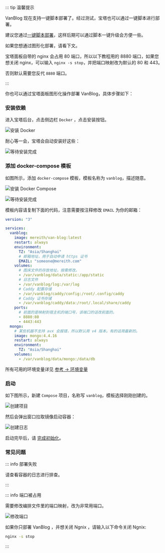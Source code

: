 ::: tip 温馨提示

VanBlog 现在支持一键脚本部署了。经过测试，宝塔也可以通过一键脚本进行部署。

建议您通过[一键脚本部署](../guide/get-started.md#一键脚本部署)，这样后期可以通过脚本一键升级会方便一些。

如果您想通过图形化部署，请看下文。

宝塔面板自带的 nginx 会占用 80 端口，所以以下教程用的 8880 端口，如果您想关闭 nginx，可以输入 `nginx -s stop`，并把端口映射改为默认的 80 和 443。

否则默认需要您反代 `8880` 端口。

:::

你也可以通过宝塔面板图形化操作部署 VanBlog，具体步骤如下：

### 安装依赖

进入宝塔后台，点击侧边栏 `Docker` ，点击安装按钮。

![安装 Docker](https://www.mereith.com/static/img/ea11d7d7f754edf2303c710071ce540b.clipboard-2022-09-02.png)

耐心等一会，宝塔会自动安装好这些：

![等待安装完成](https://www.mereith.com/static/img/e5b15c94a2a0d38c1f9b9b4ca1dcc8dd.clipboard-2022-09-02.png)

### 添加 docker-compose 模板

如图所示，添加 `docker-compose` 模板，模板名称为 `vanblog`，描述随意。

![安装 Docker Compose](https://www.mereith.com/static/img/d4a56888230de79cc31bbeb603578e02.clipboard-2022-09-03.png)

![等待安装完成](https://www.mereith.com/static/img/9a207817805fb0f0a4b65a85edb699b4.clipboard-2022-09-02.png)

模板内容请复制下面的代码，注意需要按注释修改 `EMAIL` 为你的邮箱：

```yaml
version: "3"

services:
  vanblog:
    image: mereith/van-blog:latest
    restart: always
    environment:
      TZ: "Asia/Shanghai"
      # 邮箱地址，用于自动申请 https 证书
      EMAIL: "someone@mereith.com"
    volumes:
      # 图床文件的存放地址，按需修改。
      - /var/vanblog/data/static:/app/static
      # 日志文件
      - /var/vanblog/log:/var/log
      # Caddy 配置存储
      - /var/vanblog/caddy/config:/root/.config/caddy
      # Caddy 证书存储
      - /var/vanblog/caddy/data:/root/.local/share/caddy
    ports:
      # 前面的是映射到宿主机的端口号，该端口的话改前面的。
      - 8880:80
      - 4443:443
  mongo:
    # 某些机器不支持 avx 会报错，所以默认用 v4 版本。有的话用最新的。
    image: mongo:4.4.16
    restart: always
    environment:
      TZ: "Asia/Shanghai"
    volumes:
      - /var/vanblog/data/mongo:/data/db
```

所有可用的环境变量详见 [参考 → 环境变量](../reference/env.md)

### 启动

如下图所示，新建 `Compose` 项目，名称写 `vanblog`，模板选择刚刚创建的。

![创建项目](https://www.mereith.com/static/img/920dd318b4073cc793c11caa4700d7b9.clipboard-2022-09-02.png)

然后会弹出窗口拉取镜像启动容器：

![创建日志](https://www.mereith.com/static/img/193a1acb5f783923ffc83dc67de6fced.clipboard-2022-09-02.png)

启动完毕后，请 [完成初始化](./init.md)。

### 常见问题

::: info 部署失败

请查看容器的日志进行排查。

:::

::: info 端口被占用

需要修改编排文件里的端口映射，改为非常用端口。

![修改端口](https://pic.mereith.com/img/47a03229d46e9120ad1e7bf1abf4b504.clipboard-2022-09-14.png)

如果你只部署 VanBlog ，并想关闭 Ngnix ，请输入以下命令关闭 Ngnix:

```bash
nginx -s stop
```

:::
